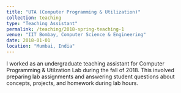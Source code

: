 ```yaml
---
title: "UTA (Computer Programming & Utilization)"
collection: teaching
type: "Teaching Assistant"
permalink: /teaching/2018-spring-teaching-1
venue: "IIT Bombay, Computer Science & Engineering"
date: 2018-01-01
location: "Mumbai, India"
---
```


 I worked as an undergraduate teaching assistant for Computer Programming & Utilzation Lab during the fall of 2018. This involved preparing lab assignments and answering student questions about concepts, projects, and homework during lab hours.
